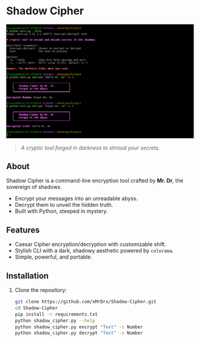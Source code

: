 # Shadow Cipher

![Shadow Cipher](https://github.com/xMrDrx/Cipher/blob/main/image.png)
> *A cryptic tool forged in darkness to shroud your secrets.*

## About
Shadow Cipher is a command-line encryption tool crafted by **Mr. Dr**, the sovereign of shadows.  
- Encrypt your messages into an unreadable abyss.  
- Decrypt them to unveil the hidden truth.  
- Built with Python, steeped in mystery.

## Features
- Caesar Cipher encryption/decryption with customizable shift.
- Stylish CLI with a dark, shadowy aesthetic powered by `colorama`.
- Simple, powerful, and portable.

## Installation
1. Clone the repository:
   ```bash
   git clone https://github.com/xMrDrx/Shadow-Cipher.git
   cd Shadow-Cipher
   pip install -r requirements.txt
   python shadow_cipher.py --help
   python shadow_cipher.py encrypt "Text" -s Number
   python shadow_cipher.py decrypt "Text" -s Number
